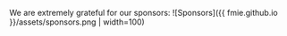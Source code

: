 We are extremely grateful for our sponsors:
![Sponsors]({{ fmie.github.io }}/assets/sponsors.png | width=100)

